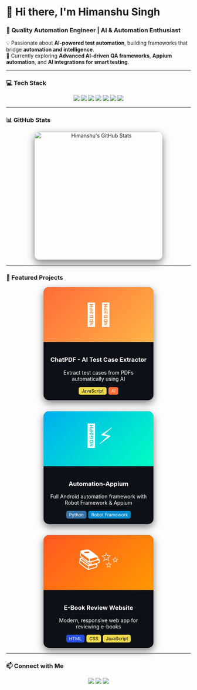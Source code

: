 # 👋 Hi there, I'm Himanshu Singh
### 🚀 Quality Automation Engineer | AI & Automation Enthusiast

💡 Passionate about **AI-powered test automation**, building frameworks that bridge **automation and intelligence**.  
🌱 Currently exploring **Advanced AI-driven QA frameworks**, **Appium automation**, and **AI integrations for smart testing**.  

---

### 💻 Tech Stack
<p align="center">
  <img src="https://img.shields.io/badge/Java-ED8B00?style=for-the-badge&logo=java&logoColor=white" />
  <img src="https://img.shields.io/badge/Python-3776AB?style=for-the-badge&logo=python&logoColor=white" />
  <img src="https://img.shields.io/badge/AI-FF6C37?style=for-the-badge&logo=openai&logoColor=white" />
  <img src="https://img.shields.io/badge/Selenium-43B02A?style=for-the-badge&logo=selenium&logoColor=white" />
  <img src="https://img.shields.io/badge/Appium-00ADEF?style=for-the-badge&logo=appium&logoColor=white" />
  <img src="https://img.shields.io/badge/RobotFramework-0088CC?style=for-the-badge&logo=robotframework&logoColor=white" />
  <img src="https://img.shields.io/badge/RESTAPI-FF6C37?style=for-the-badge&logo=postman&logoColor=white" />
</p>

---

### 📊 GitHub Stats
<p align="center" style="display: flex; justify-content: center; flex-wrap: wrap; gap: 25px;">
  <!-- Main GitHub Stats Card -->
  <img 
    src="https://github-readme-stats.vercel.app/api?username=Himaanshu-Singh&show_icons=true&theme=dark&count_private=true&hide_title=false&hide_border=false&include_all_commits=true" 
    width="350" 
    style="border-radius: 15px; box-shadow: 0 8px 20px rgba(0,0,0,0.5); transition: transform 0.3s ease;" 
    onmouseover="this.style.transform='scale(1.05)'" 
    onmouseout="this.style.transform='scale(1)'" 
    alt="Himanshu's GitHub Stats"
  />


</p>

---
### 🌟 Featured Projects
<div align="center" style="display: flex; justify-content: center; flex-wrap: wrap; gap: 30px;">

<!-- Project Card 1 -->
<div style="width: 300px; border-radius: 15px; overflow: hidden; background: #0d1117; 
            box-shadow: 0 8px 20px rgba(0,0,0,0.5); transition: transform 0.3s ease, box-shadow 0.3s ease;"
     onmouseover="this.style.transform='scale(1.05)'; this.style.boxShadow='0 12px 30px rgba(255,108,55,0.6)';" 
     onmouseout="this.style.transform='scale(1)'; this.style.boxShadow='0 8px 20px rgba(0,0,0,0.5)';">
  <a href="https://github.com/Himaanshu-Singh/ChatPDF---AI-powered-Test-case-Extractor" target="_blank" style="text-decoration: none; color: white;">
    <!-- Floating Emoji/Icon -->
    <div style="width: 100%; height: 150px; background: linear-gradient(135deg, #FF6C37, #FFB347); 
                display: flex; align-items: center; justify-content: center; font-size: 60px; 
                animation: float 3s ease-in-out infinite;">
      📄🤖
    </div>
    <div style="padding: 15px; text-align: center;">
      <h3>ChatPDF - AI Test Case Extractor</h3>
      <p>Extract test cases from PDFs automatically using AI</p>
      <div style="margin-top: 10px; display: flex; justify-content: center; gap: 5px; flex-wrap: wrap;">
        <span style="background: #f0db4f; color: #000; padding: 3px 8px; border-radius: 5px; font-size: 12px; transition: transform 0.2s;">JavaScript</span>
        <span style="background: #FF6C37; color: white; padding: 3px 8px; border-radius: 5px; font-size: 12px; transition: transform 0.2s;">AI</span>
      </div>
    </div>
  </a>
</div>

<!-- Project Card 2 -->
<div style="width: 300px; border-radius: 15px; overflow: hidden; background: #0d1117; 
            box-shadow: 0 8px 20px rgba(0,0,0,0.5); transition: transform 0.3s ease, box-shadow 0.3s ease;"
     onmouseover="this.style.transform='scale(1.05)'; this.style.boxShadow='0 12px 30px rgba(0,173,239,0.6)';" 
     onmouseout="this.style.transform='scale(1)'; this.style.boxShadow='0 8px 20px rgba(0,0,0,0.5)';">
  <a href="https://github.com/Himaanshu-Singh/Automation-appium" target="_blank" style="text-decoration: none; color: white;">
    <div style="width: 100%; height: 150px; background: linear-gradient(135deg, #00ADEF, #00FFC3); 
                display: flex; align-items: center; justify-content: center; font-size: 60px; 
                animation: float 3s ease-in-out infinite;">
      📱⚡
    </div>
    <div style="padding: 15px; text-align: center;">
      <h3>Automation-Appium</h3>
      <p>Full Android automation framework with Robot Framework & Appium</p>
      <div style="margin-top: 10px; display: flex; justify-content: center; gap: 5px; flex-wrap: wrap;">
        <span style="background: #3572A5; color: white; padding: 3px 8px; border-radius: 5px; font-size: 12px; transition: transform 0.2s;">Python</span>
        <span style="background: #0088CC; color: white; padding: 3px 8px; border-radius: 5px; font-size: 12px; transition: transform 0.2s;">Robot Framework</span>
      </div>
    </div>
  </a>
</div>

<!-- Project Card 3 -->
<div style="width: 300px; border-radius: 15px; overflow: hidden; background: #0d1117; 
            box-shadow: 0 8px 20px rgba(0,0,0,0.5); transition: transform 0.3s ease, box-shadow 0.3s ease;"
     onmouseover="this.style.transform='scale(1.05)'; this.style.boxShadow='0 12px 30px rgba(255,87,34,0.6)';" 
     onmouseout="this.style.transform='scale(1)'; this.style.boxShadow='0 8px 20px rgba(0,0,0,0.5)';">
  <a href="https://github.com/Himaanshu-Singh/E-Book-Review-Website" target="_blank" style="text-decoration: none; color: white;">
    <div style="width: 100%; height: 150px; background: linear-gradient(135deg, #FF5722, #FF9800); 
                display: flex; align-items: center; justify-content: center; font-size: 60px; 
                animation: float 3s ease-in-out infinite;">
      📚✨
    </div>
    <div style="padding: 15px; text-align: center;">
      <h3>E-Book Review Website</h3>
      <p>Modern, responsive web app for reviewing e-books</p>
      <div style="margin-top: 10px; display: flex; justify-content: center; gap: 5px; flex-wrap: wrap;">
        <span style="background: #264de4; color: white; padding: 3px 8px; border-radius: 5px; font-size: 12px; transition: transform 0.2s;">HTML</span>
        <span style="background: #F0DB4F; color: black; padding: 3px 8px; border-radius: 5px; font-size: 12px; transition: transform 0.2s;">CSS</span>
        <span style="background: #f0db4f; color: black; padding: 3px 8px; border-radius: 5px; font-size: 12px; transition: transform 0.2s;">JavaScript</span>
      </div>
    </div>
  </a>
</div>

</div>

<!-- Keyframe Animation -->
<style>
@keyframes float {
  0%, 100% { transform: translateY(0px); }
  50% { transform: translateY(-10px); }
}

div span:hover {
  transform: scale(1.2);
}
</style>



---

### 📫 Connect with Me
<p align="center">
  <a href="https://www.linkedin.com/in/himanshu9415"><img src="https://img.shields.io/badge/LinkedIn-0A66C2?style=for-the-badge&logo=linkedin&logoColor=white" /></a>
  <a href="https://himaanshu-singh.github.io/E-Book-Review-Website/"><img src="https://img.shields.io/badge/Portfolio-FF5722?style=for-the-badge&logo=github&logoColor=white" /></a>
  <a href="mailto:singhhimanshu9414@gmail.com"><img src="https://img.shields.io/badge/Email-D14836?style=for-the-badge&logo=gmail&logoColor=white" /></a>
</p>

